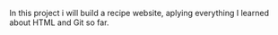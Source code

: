In this project i will build a recipe website, aplying everything I learned about HTML and Git so far.